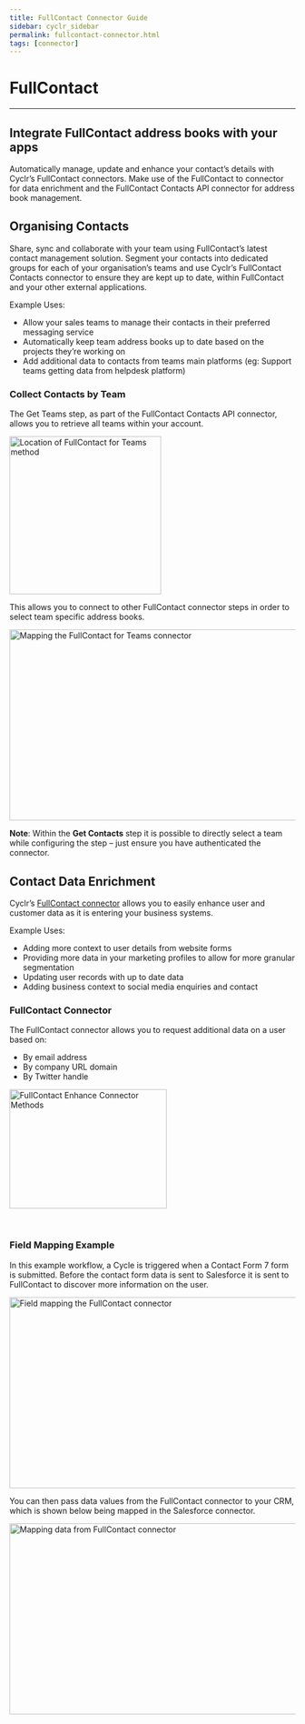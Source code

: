 ```yaml
---
title: FullContact Connector Guide
sidebar: cyclr_sidebar
permalink: fullcontact-connector.html
tags: [connector]
---
```


# FullContact #

-------------

<h2>Integrate FullContact address books with your apps</h2><p></p><p>Automatically manage, update and enhance your contact’s details with Cyclr’s FullContact connectors. Make use of the FullContact to connector for data enrichment and the FullContact Contacts API connector for address book management.</p>

<h2>Organising Contacts</h2><p>Share, sync and collaborate with your team using FullContact’s latest contact management solution. Segment your contacts into dedicated groups for each of your organisation’s teams and use Cyclr’s FullContact Contacts connector to ensure they are kept up to date, within FullContact and your other external applications.</p><p>Example Uses:</p><ul><li>Allow your sales teams to manage their contacts in their preferred messaging service</li><li>Automatically keep team address books up to date based on the projects they’re working on</li><li>Add additional data to contacts from teams main platforms (eg: Support teams getting data from helpdesk platform)</li></ul><h3>Collect Contacts by Team</h3><p>The Get Teams step, as part of the FullContact Contacts API connector, allows you to retrieve all teams within your account.</p><p><img class="size-full wp-image-1203 aligncenter" src="https://cyclr.com/wp-content/uploads/2017/11/FullContact-Teams-Method.png" alt="Location of FullContact for Teams method" width="267" height="278"></p><p>This allows you to connect to other FullContact connector steps in order to select team specific address books.</p><p><img class="aligncenter wp-image-1204 size-full" src="https://cyclr.com/wp-content/uploads/2017/11/FullContact-teams.gif" alt="Mapping the FullContact for Teams connector" width="700" height="336"></p><p><strong>Note</strong>: Within the <strong>Get Contacts</strong> step it is possible to directly select a team while configuring the step – just ensure you have authenticated the connector.</p>


<h2>Contact Data Enrichment</h2><p>Cyclr’s <a href="/integrate/fullcontact">FullContact connector</a> allows you to easily enhance user and customer data as it is entering your business systems.</p><p>Example Uses:</p><ul><li>Adding more context to user details from website forms</li><li>Providing more data in your marketing profiles to allow for more granular segmentation</li><li>Updating user records with up to date data</li><li>Adding business context to social media enquiries and contact</li></ul><h3>FullContact Connector</h3><p>The FullContact connector allows you to request additional data on a user based on:</p><ul><li>By email address</li><li>By company URL domain</li><li>By Twitter handle</li></ul><p><img class="size-full wp-image-1200 aligncenter" src="https://cyclr.com/wp-content/uploads/2017/11/FullContact-Enhance-Connector.png" alt="FullContact Enhance Connector Methods" width="277" height="210"></p><p>&nbsp;</p><h3>Field Mapping Example</h3><p>In this example workflow, a Cycle is triggered when a Contact Form 7 form is submitted. Before the contact form data is sent to Salesforce it is sent to FullContact to discover more information on the user.</p><p><img class="aligncenter wp-image-1201 size-full" src="https://cyclr.com/wp-content/uploads/2017/11/FullContact-Enhance.gif" alt="Field mapping the FullContact connector" width="700" height="336"></p><p>You can then pass data values from the FullContact connector to your CRM, which is shown below being mapped in the Salesforce connector.</p><p><img class="aligncenter wp-image-1202 size-full" src="https://cyclr.com/wp-content/uploads/2017/11/FullContact-Enhance-mapping.gif" alt="Mapping data from FullContact connector" width="700" height="336"></p>